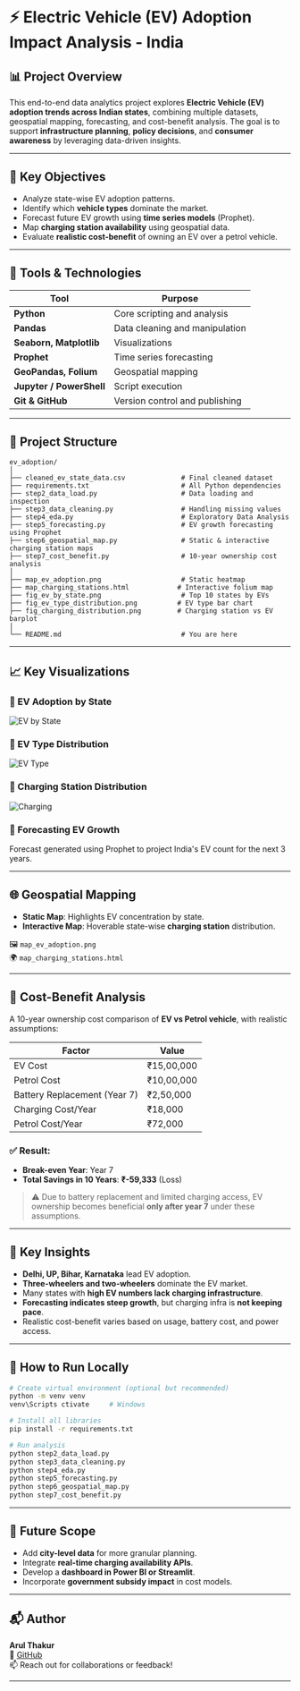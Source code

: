
# ⚡ Electric Vehicle (EV) Adoption Impact Analysis - India

## 📊 Project Overview

This end-to-end data analytics project explores **Electric Vehicle (EV) adoption trends across Indian states**, combining multiple datasets, geospatial mapping, forecasting, and cost-benefit analysis. The goal is to support **infrastructure planning**, **policy decisions**, and **consumer awareness** by leveraging data-driven insights.

---

## 🚀 Key Objectives

- Analyze state-wise EV adoption patterns.
- Identify which **vehicle types** dominate the market.
- Forecast future EV growth using **time series models** (Prophet).
- Map **charging station availability** using geospatial data.
- Evaluate **realistic cost-benefit** of owning an EV over a petrol vehicle.

---

## 🧰 Tools & Technologies

| Tool            | Purpose                          |
|-----------------|----------------------------------|
| **Python**      | Core scripting and analysis      |
| **Pandas**      | Data cleaning and manipulation   |
| **Seaborn, Matplotlib** | Visualizations          |
| **Prophet**     | Time series forecasting          |
| **GeoPandas, Folium** | Geospatial mapping       |
| **Jupyter / PowerShell** | Script execution       |
| **Git & GitHub**| Version control and publishing   |

---

## 🧾 Project Structure

```
ev_adoption/
│
├── cleaned_ev_state_data.csv              # Final cleaned dataset
├── requirements.txt                       # All Python dependencies
├── step2_data_load.py                     # Data loading and inspection
├── step3_data_cleaning.py                 # Handling missing values
├── step4_eda.py                           # Exploratory Data Analysis
├── step5_forecasting.py                   # EV growth forecasting using Prophet
├── step6_geospatial_map.py                # Static & interactive charging station maps
├── step7_cost_benefit.py                  # 10-year ownership cost analysis
│
├── map_ev_adoption.png                    # Static heatmap
├── map_charging_stations.html            # Interactive folium map
├── fig_ev_by_state.png                    # Top 10 states by EVs
├── fig_ev_type_distribution.png          # EV type bar chart
├── fig_charging_distribution.png         # Charging station vs EV barplot
│
└── README.md                              # You are here
```

---

## 📈 Key Visualizations

### 🔹 EV Adoption by State
![EV by State](fig_ev_by_state.png)

### 🔹 EV Type Distribution
![EV Type](fig_ev_type_distribution.png)

### 🔹 Charging Station Distribution
![Charging](fig_charging_distribution.png)

### 🔹 Forecasting EV Growth
Forecast generated using Prophet to project India's EV count for the next 3 years.

---

## 🌐 Geospatial Mapping

- **Static Map**: Highlights EV concentration by state.
- **Interactive Map**: Hoverable state-wise **charging station** distribution.

🖼️ `map_ev_adoption.png`  
🌍 `map_charging_stations.html`

---

## 💸 Cost-Benefit Analysis

A 10-year ownership cost comparison of **EV vs Petrol vehicle**, with realistic assumptions:

| Factor | Value |
|--------|-------|
| EV Cost | ₹15,00,000 |
| Petrol Cost | ₹10,00,000 |
| Battery Replacement (Year 7) | ₹2,50,000 |
| Charging Cost/Year | ₹18,000 |
| Petrol Cost/Year | ₹72,000 |

### ✅ Result:
- **Break-even Year**: Year 7  
- **Total Savings in 10 Years**: **₹-59,333** (Loss)  

> ⚠️ Due to battery replacement and limited charging access, EV ownership becomes beneficial **only after year 7** under these assumptions.

---

## 📌 Key Insights

- **Delhi, UP, Bihar, Karnataka** lead EV adoption.
- **Three-wheelers and two-wheelers** dominate the EV market.
- Many states with **high EV numbers lack charging infrastructure**.
- **Forecasting indicates steep growth**, but charging infra is **not keeping pace**.
- Realistic cost-benefit varies based on usage, battery cost, and power access.

---

## 🔧 How to Run Locally

```bash
# Create virtual environment (optional but recommended)
python -m venv venv
venv\Scripts ctivate     # Windows

# Install all libraries
pip install -r requirements.txt

# Run analysis
python step2_data_load.py
python step3_data_cleaning.py
python step4_eda.py
python step5_forecasting.py
python step6_geospatial_map.py
python step7_cost_benefit.py
```

---

## 📌 Future Scope

- Add **city-level data** for more granular planning.
- Integrate **real-time charging availability APIs**.
- Develop a **dashboard in Power BI or Streamlit**.
- Incorporate **government subsidy impact** in cost models.

---

## 📬 Author

**Arul Thakur**  
🔗 [GitHub](https://github.com/arulthakur123)  
📫 Reach out for collaborations or feedback!

---
